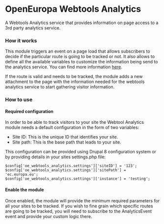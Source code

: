 # OpenEuropa Webtools Analytics

A Webtools Analytics service that provides information on page access to a 3rd party analytics service.

### How it works

This module triggers an event on a page load that allows subscribers to decide if the particular
route is going to be tracked or not. It also allows to define all the available variables to customize the information
being send to the analytics service.
You can find more information [here](http://ec.europa.eu/ipg/services/analytics/).

If the route is valid and needs to be tracked, the module adds a new attachment to the page with the information
needed for the webtools analytics service to start gathering visitor information.

### How to use

#### Required configuration

In order to be able to track visitors to your site the Webtool Analytics module needs a default configuration in the form of two variables:

* Site ID: This is the unique ID that identifies your site.
* Site path: This is the base path that leads to your site.

This configuration can be provided using Drupal 8 configuration system or by providing details in your sites settings.php file:

```
$config['oe_webtools_analytics.settings']['siteID'] = '123';
$config['oe_webtools_analytics.settings']['sitePath'] = 'ec.europa.eu';
$config['oe_webtools_analytics.settings']['instance'] = 'testing';

```

#### Enable the module

Once enabled, the module will provide the minimum required parameters for all your sites to be tracked.
If you wish to fine grain which specific routes are going to be tracked, you will need to subscribe
to the AnalyticsEvent event and provide your custom logic there.

